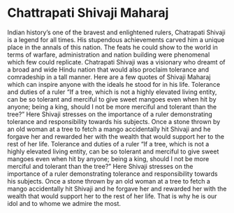 # Chattrapati Shivaji Maharaj
Indian history’s one of the bravest and enlightened rulers, Chatrapati Shivaji is a legend for all times. His stupendous achievements carved him a unique place in the annals of this nation. The feats he could show to the world in terms of warfare, administration and nation building were phenomenal which few could replicate. Chatrapati Shivaji was a visionary who dreamt of a broad and wide Hindu nation that would also proclaim tolerance and comradeship in a tall manner. Here are a few quotes of Shivaji Maharaj which can inspire anyone with the ideals he stood for in his life.
Tolerance and duties of a ruler
“If a tree, which is not a highly elevated living entity, can be so tolerant and merciful to give sweet mangoes even when hit by anyone; being a king, should I not be more merciful and tolerant than the tree?”
Here Shivaji stresses on the importance of a ruler demonstrating tolerance and responsibility towards his subjects. Once a stone thrown by an old woman at a tree to fetch a mango accidentally hit Shivaji and he forgave her and rewarded her with the wealth that would support her to the rest of her life.
Tolerance and duties of a ruler
“If a tree, which is not a highly elevated living entity, can be so tolerant and merciful to give sweet mangoes even when hit by anyone; being a king, should I not be more merciful and tolerant than the tree?”
Here Shivaji stresses on the importance of a ruler demonstrating tolerance and responsibility towards his subjects. Once a stone thrown by an old woman at a tree to fetch a mango accidentally hit Shivaji and he forgave her and rewarded her with the wealth that would support her to the rest of her life.
That is why he is our idol and to whome we admire the most.
